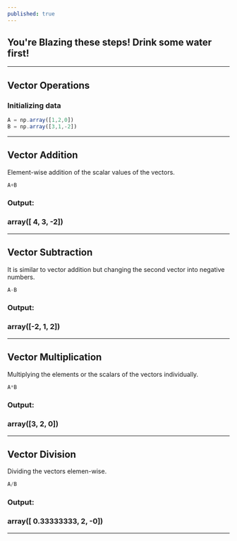 ```yaml
---
published: true
---
```

## You're Blazing these steps! Drink some water first!

****

## Vector Operations

### Initializing data

```javascript
A = np.array([1,2,0])
B = np.array([3,1,-2])
```

****
## Vector Addition

Element-wise addition of the scalar values of the vectors.

```javascript
A+B
```

### Output:

### array([ 4,  3, -2])

****

## Vector Subtraction

It is similar to vector addition but changing the second vector into negative numbers.

```javascript
A-B
```

### Output:

### array([-2,  1,  2])

****

## Vector Multiplication

Multiplying the elements or the scalars of the vectors individually.


```javascript
A*B
```

### Output:

### array([3, 2, 0])

****

## Vector Division

Dividing the vectors elemen-wise.

```javascript
A/B
```

### Output:

### array([ 0.33333333, 2, -0])

****


